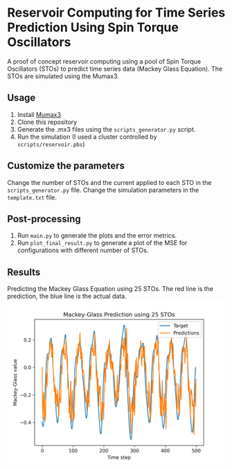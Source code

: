# Reservoir Computing for Time Series Prediction Using Spin Torque Oscillators

A proof of concept reservoir computing using a pool of Spin Torque Oscillators (STOs) to predict time series data (Mackey Glass Equation). The STOs are simulated using the Mumax3. 

## Usage
1. Install [Mumax3](https://mumax.github.io/install.html)
2. Clone this repository
3. Generate the .mx3 files using the `scripts_generator.py` script. 
4. Run the simulation (I used a cluster controlled by `scripts/reservoir.pbs`)

## Customize the parameters
Change the number of STOs and the current applied to each STO in the `scripts_generator.py` file.
Change the simulation parameters in the `template.txt` file.

## Post-processing
1. Run `main.py` to generate the plots and the error metrics.
2. Run `plot_final_result.py` to generate a plot of the MSE for configurations with different number of STOs.

## Results
Predicting the Mackey Glass Equation using 25 STOs. The red line is the prediction, the blue line is the actual data.
![alt text](https://github.com/jedcheng/spin-torque-oscillators-reservoir-computing/blob/main/Results/25_Testing.png?raw=true)

